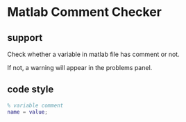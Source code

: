 # Matlab Comment Checker

## support
Check whether a variable in matlab file has comment or not.

If not, a warning will appear in the problems panel.

## code style
```matlab
% variable comment
name = value;
```